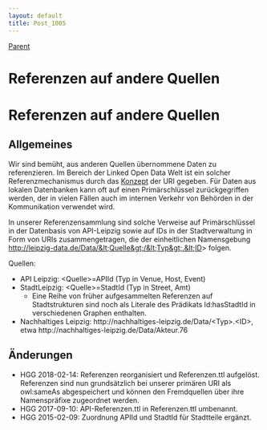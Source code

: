 ```yaml
---
layout: default
title: Post_1005
---
```



[Parent](Page_115)

# Referenzen auf andere Quellen

<h1>Referenzen auf andere Quellen</h1>
<h2>Allgemeines</h2>
Wir sind bemüht, aus anderen Quellen übernommene Daten zu referenzieren. Im Bereich der Linked Open Data Welt ist ein solcher Referenzmechanismus durch das <a href="http://leipzig-data.de/glossar/">Konzept</a> der URI gegeben. Für Daten aus lokalen Datenbanken kann oft auf einen Primärschlüssel zurückgegriffen werden, der in vielen Fällen auch im internen Verkehr von Behörden in der Kommunikation verwendet wird.

In unserer Referenzensammlung sind solche Verweise auf Primärschlüssel in der Datenbasis von API-Leipzig sowie auf IDs in der Stadtverwaltung in Form von URIs zusammengetragen, die der einheitlichen Namensgebung http://leipzig-data.de/Data/&lt;Quelle&gt;/&lt;Typ&gt;.&lt;ID&gt; folgen.

Quellen:
<ul>
 	<li>API Leipzig: &lt;Quelle&gt;=APIId (Typ in Venue, Host, Event)</li>
 	<li>StadtLeipzig: &lt;Quelle&gt;=StadtId (Typ in Street, Amt)
<ul>
 	<li>Eine Reihe von früher aufgesammelten Referenzen auf Stadtstrukturen sind noch als Literale des Prädikats ld:hasStadtId in verschiedenen Graphen enthalten.</li>
</ul>
</li>
 	<li>Nachhaltiges Leipzig: http://nachhaltiges-leipzig.de/Data/&lt;Typ&gt;.&lt;ID&gt;, etwa http://nachhaltiges-leipzig.de/Data/Akteur.76</li>
</ul>
<h2>Änderungen</h2>
<ul>
 	<li>HGG 2018-02-14: Referenzen reorganisiert und Referenzen.ttl aufgelöst. Referenzen sind nun grundsätzlich bei unserer primären URI als owl:sameAs abgespeichert und können den Fremdquellen über ihre Namenspräfixe zugeordnet werden.</li>
 	<li>HGG 2017-09-10: API-Referenzen.ttl in Referenzen.ttl umbenannt.</li>
 	<li>HGG 2015-02-09: Zuordnung APIId und StadtId für Stadtteile ergänzt.</li>
</ul>

